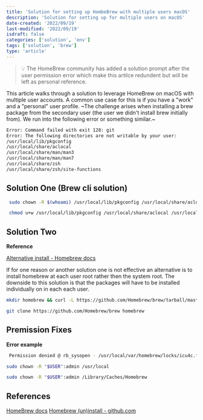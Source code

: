 ```yaml
---
title: 'Solution for setting up HombeBrew with multiple users macOS'
description: 'Solution for setting up for multiple users on macOS'
date-created: '2022/09/19'
last-modified: '2022/09/19'
isdraft: false
categories: ['solution', 'env']
tags: ['solution', 'brew']
type: 'article'
---
```


> 💡 The HomeBrew community has added a solution prompt after the user permission error which make this artilce redundent but will be left as personal reference.  

This article walks through a solution to leverage HomeBrew on macOS with multiple user accounts. A common use case for this is if you have a "work" and a "personal" user profile. ~The challenge arises when installing a brew package from the secondary user (the user we didn't install brew initially from). We run into the following error or something similar.~

```sh 
Error: Command failed with exit 128: git
Error: The following directories are not writable by your user:
/usr/local/lib/pkgconfig
/usr/local/share/aclocal
/usr/local/share/man/man3
/usr/local/share/man/man7
/usr/local/share/zsh
/usr/local/share/zsh/site-functions
```

## Solution One (Brew cli solution)

```sh 
 sudo chown -R $(whoami) /usr/local/lib/pkgconfig /usr/local/share/aclocal /usr/local/share/man/man3 /usr/local/share/man/man7 /usr/local/share/zsh /usr/local/share/zsh/site-functions
```

```sh 
 chmod u+w /usr/local/lib/pkgconfig /usr/local/share/aclocal /usr/local/share/man/man3 /usr/local/share/man/man7 /usr/local/share/zsh /usr/local/share/zsh/site-functions
```

## Solution Two 

**Reference** 

[Alternative install - Homebrew docs](https://docs.brew.sh/Installation#alternative-installs)

If for one reason or another solution one is not effective an alternative is to install homebrew at each user root rather then the system root. The downside to this solution is that the packages will have to be installed individually on in each each user. 

```sh 
mkdir homebrew && curl -L https://github.com/Homebrew/brew/tarball/master | tar xz --strip 1 -C homebrew
```

```sh 
git clone https://github.com/Homebrew/brew homebrew
```

## Premission Fixes 

**Error example** 

```sh 
 Permission denied @ rb_sysopen - /usr/local/var/homebrew/locks/icu4c.formula.lock
```

```sh
sudo chown -R "$USER":admin /usr/local
```

```sh 
sudo chown -R "$USER":admin /Library/Caches/Homebrew
```

## References 

[HomeBrew docs](https://docs.brew.sh)
[Homebrew (un)install -  github.com](https://github.com/Homebrew/install)